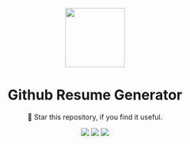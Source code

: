 <p align="center">
 <img width="120px" src="https://raw.githubusercontent.com/arjun-ms/sat-hack-night/main/src/assets/resume-and-cv.png" />
</p>

<h1 align="center">Github Resume Generator</h1>

<p align="center"> 🌟 Star this repository, if you find it useful.</p> 
<div align="center">
<img src="https://img.shields.io/github/forks/arjun-ms/sat-hack-night?style=social" />
<img src="https://img.shields.io/github/stars/arjun-ms/sat-hack-night?style=social" />
<img src="https://img.shields.io/github/watchers/arjun-ms/sat-hack-night?style=social" />
</div>

<br />
